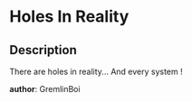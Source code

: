 # Holes In Reality

## Description

  There are holes in reality... And every system !

  **author**: GremlinBoi